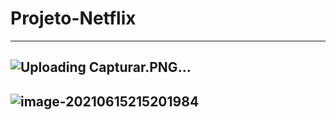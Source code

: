 # Projeto-Netflix

---------------------------------------------------------------------------------------------------------------------------------
![Uploading Capturar.PNG…]()
---------------------------------------------------------------------------------------------------------------------------------
![image-20210615215201984](https://user-images.githubusercontent.com/85197278/122141697-3e0b3b00-ce24-11eb-8fa8-fd492817eec6.png)
---------------------------------------------------------------------------------------------------------------------------------
